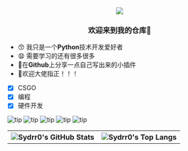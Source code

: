 <div align="center">

  <a href="https://v2.nonebot.dev/">
    <img src="https://pic.imgdb.cn/item/64cb07181ddac507ccc2a193.jpg">
  </a>


### 欢迎来到我的仓库👋
</div>


 - 😙 我只是一个**Python**技术开发爱好者
 - 😧 需要学习的还有很多很多
 - 🐤在****Github****上分享一点自己写出来的小插件
 - 🥇欢迎大佬指正！！！
 - [x] CSGO
 - [x] 编程 
 - [x] 硬件开发

![tip](https://badgen.net/badge/python/3.11.6/orange?i)  ![tip](https://badgen.net/badge/windows/10/green?i) ![tip](https://badgen.net/badge/ubuntu-sever/22.04/blue?i) ![tip](https://badgen.net/badge/orangepi/zero-3/yellow?i) ![tip](https://badgen.net/badge/vscode/1.8/pink?i)

<table> <!-- template by EpicMo -->
  <tr>
    <th>
      <img alt="Sydrr0's GitHub Stats" src="https://github-readme-stats-git-masterrstaa-rickstaa.vercel.app/api?username=Sydrr0&show_icons=true&theme=transparent&hide_border=true" align="center" />
    </th>
    <th>
      <img alt="Sydrr0's Top Langs" src="https://github-readme-stats-git-masterrstaa-rickstaa.vercel.app/api/top-langs/?username=Sydrr0&layout=compact&theme=transparent&hide_border=true&langs_count=10&hide=CMake" align="center" /> 
    </th>
  </tr>
</table>
 
